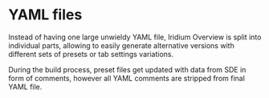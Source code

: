 # YAML files

Instead of having one large unwieldy YAML file, Iridium Overview is split into individual parts, allowing to easily generate alternative versions with different sets of presets or tab settings variations.

During the build process, preset files get updated with data from SDE in form of comments, however all YAML comments are stripped from final YAML file.